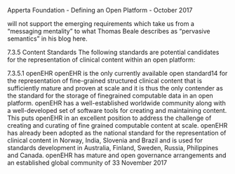Apperta Foundation - Defining an Open Platform - October 2017

will not support the emerging
requirements which take us from a
“messaging mentality” to what Thomas
Beale describes as “pervasive semantics”
in his blog here.

7.3.5 Content Standards
The following standards are potential
candidates for the representation of
clinical content within an open platform:

7.3.5.1 openEHR
openEHR is the only currently available
open standard14 for the representation of
fine-grained structured clinical content
that is sufficiently mature and proven at
scale and it is thus the only contender
as the standard for the storage of finegrained computable data in an open
platform.
openEHR has a well-established
worldwide community along with a
well-developed set of software tools for
creating and maintaining content. This
puts openEHR in an excellent position
to address the challenge of creating and
curating of fine grained computable
content at scale.
openEHR has already been adopted as the
national standard for the representation
of clinical content in Norway, India,
Slovenia and Brazil and is used for
standards development in Australia,
Finland, Sweden, Russia, Philippines
and Canada. openEHR has mature and
open governance arrangements and
an established global community of
33
November 2017


